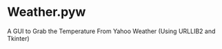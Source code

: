 Weather.pyw
===========

A GUI to Grab the Temperature From Yahoo Weather (Using URLLIB2 and Tkinter)
